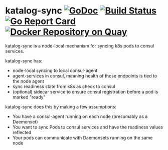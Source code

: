 # katalog-sync [![GoDoc](https://godoc.org/github.com/wish/katalog-sync?status.svg)](https://godoc.org/github.com/wish/katalog-sync) [![Build Status](https://travis-ci.org/wish/katalog-sync.svg?branch=master)](https://travis-ci.org/wish/katalog-sync)  [![Go Report Card](https://goreportcard.com/badge/github.com/wish/katalog-sync)](https://goreportcard.com/report/github.com/wish/katalog-sync)  [![Docker Repository on Quay](https://quay.io/repository/wish/katalog-sync/status "Docker Repository on Quay")](https://quay.io/repository/wish/katalog-sync)

katalog-sync is a node-local mechanism for syncing k8s pods to consul services.

katalog-sync has:

- node-local syncing to local consul-agent
- agent-services in consul, meaning health of those endpoints is tied to the node agent
- sync readiness state from k8s as check to consul
- (optional) sidecar service to ensure consul registration before a pod is marked "ready"

katalog-sync does this by making a few assumptions:

- You have a consul-agent running on each node (presumably as a Daemonset)
- You want to sync Pods to consul services and have the readiness values reflected
- Your pods can communicate with Daemonsets running on the same node
